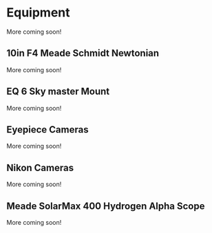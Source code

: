 # Equipment

More coming soon!

## 10in F4 Meade Schmidt Newtonian

More coming soon!

## EQ 6 Sky master Mount

More coming soon!

## Eyepiece Cameras

More coming soon!

## Nikon Cameras

More coming soon!

## Meade SolarMax 400 Hydrogen Alpha Scope

More coming soon!
